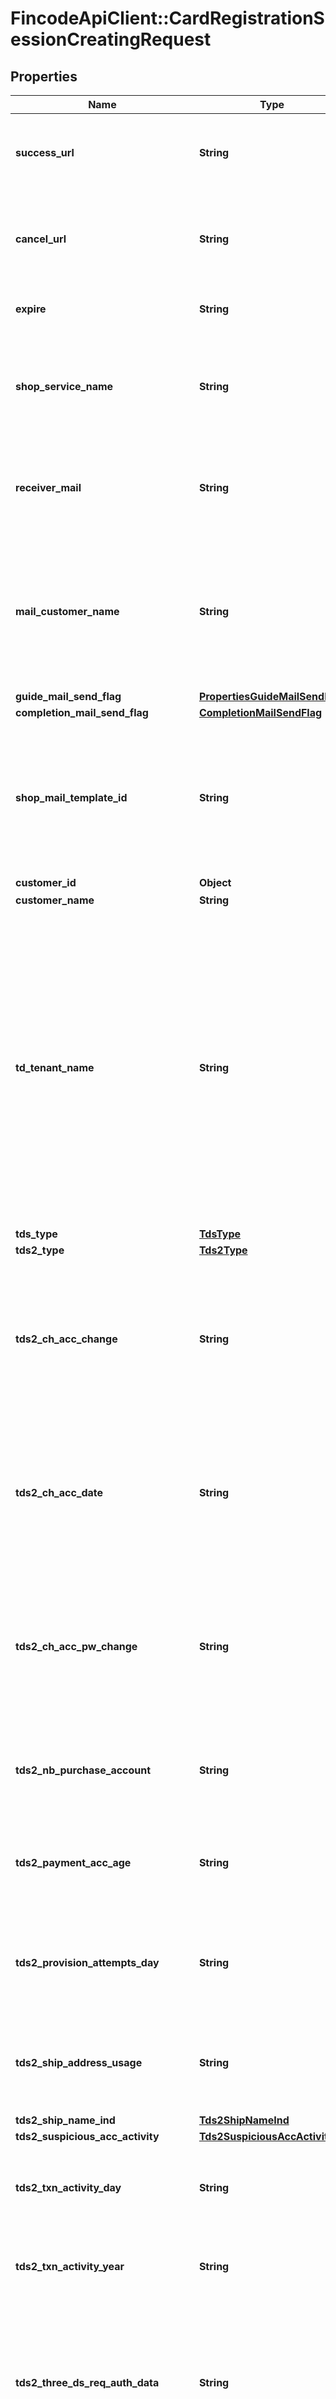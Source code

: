 # FincodeApiClient::CardRegistrationSessionCreatingRequest

## Properties

| Name | Type | Description | Notes |
| ---- | ---- | ----------- | ----- |
| **success_url** | **String** | 成功時リダイレクトURL\\ &#x60;link_url&#x60;上でカード登録に成功すると、fincodeはこのURLにPOSTメソッドでリダイレクトします。  | [optional] |
| **cancel_url** | **String** | キャンセル時リダイレクトURL\\ &#x60;link_url&#x60;上でカード登録がキャンセルされると、fincodeはこのURLにPOSTメソッドでリダイレクトします。  | [optional] |
| **expire** | **String** | リダイレクト型カード登録URL 有効期限\\ 形式： &#x60;yyyy/MM/dd HH:mm:ss&#x60;  | [optional] |
| **shop_service_name** | **String** | ショップ／サービス名\\ カード登録URL上で表示されるショップおよびサービスの名称です。\\ \\ デフォルトでは本番環境申請時に登録した「明細書表記」の値が設定されます。  | [optional] |
| **receiver_mail** | **String** | カード登録メール 送信先メールアドレス\\ リダイレクト型カード登録URLをfincodeからのメール送信機能で送信する場合の送信先メールアドレスです。  | [optional] |
| **mail_customer_name** | **String** | カード登録メール カード登録をするユーザーの名前\\ リダイレクト型決済URLをfincodeからのメール送信機能で送信する場合のメール中で用いられるユーザーの名前です。\\ \\ fincodeが提供するデフォルトのメールテンプレートでは敬称がテンプレート側に含まれています。  | [optional] |
| **guide_mail_send_flag** | [**PropertiesGuideMailSendFlag**](PropertiesGuideMailSendFlag.md) |  | [optional] |
| **completion_mail_send_flag** | [**CompletionMailSendFlag**](CompletionMailSendFlag.md) |  | [optional] |
| **shop_mail_template_id** | **String** | メールテンプレートID\\ メールテンプレートIDが設定されている場合、リダイレクト型カード登録URLの送信先メールアドレスに送信されるメールのテンプレートが変更されます。\\ \\ fincodeが提供するデフォルトのメールテンプレートを使用する場合は&#x60;null&#x60;を設定します。  | [optional] |
| **customer_id** | **Object** |  | [optional] |
| **customer_name** | **String** | 顧客名  | [optional] |
| **td_tenant_name** | **String** | &lt;span class&#x3D;\&quot;smallText color--blue-400\&quot;&gt;[3Dセキュア認証パラメータ]&lt;/span&gt;\\ 加盟店名。\\ 3Dセキュア認証の際に表示されるショップ名や加盟店名を指定できます。\\ 使用可能な文字は以下の通りです。 - 半角英数 - 半角記号： !\&quot;#$%&amp;&#39;()*+,-./:;&lt;&#x3D;&gt;?@[\\]&#x60;^_{|}~ - 半角スペース  未指定の場合、 カード決済の契約時にfincodeが下記の形式に従って設定した値が自動的に使用されます。\\ \\ 形式：&#x60;{{ショップID}}-{{英数字からなる固定値}}&#x60;  | [optional] |
| **tds_type** | [**TdsType**](TdsType.md) |  | [optional] |
| **tds2_type** | [**Tds2Type**](Tds2Type.md) |  | [optional] |
| **tds2_ch_acc_change** | **String** | &lt;span class&#x3D;\&quot;smallText color--blue-400\&quot;&gt;[3Dセキュア認証パラメータ]&lt;/span&gt;\\ 購入者ユーザーアカウント 最終更新日\\ 形式：&#x60;YYYYMMDD&#x60;\\ \\ 加盟店アプリケーションにおけるユーザーアカウントの情報が最後に更新された日付を設定します。  | [optional] |
| **tds2_ch_acc_date** | **String** | &lt;span class&#x3D;\&quot;smallText color--blue-400\&quot;&gt;[3Dセキュア認証パラメータ]&lt;/span&gt;\\ 購入者ユーザーアカウント 開設日\\ 形式：&#x60;YYYYMMDD&#x60;\\ \\ 加盟店アプリケーションにおけるユーザーアカウントの開設日を設定します。  | [optional] |
| **tds2_ch_acc_pw_change** | **String** | &lt;span class&#x3D;\&quot;smallText color--blue-400\&quot;&gt;[3Dセキュア認証パラメータ]&lt;/span&gt;\\ 購入者ユーザーアカウント パスワード最終更新日\\ 形式：&#x60;YYYYMMDD&#x60;\\ \\ 加盟店アプリケーションにおけるユーザーアカウントのパスワードが最後に更新された日付を設定します。  | [optional] |
| **tds2_nb_purchase_account** | **String** | &lt;span class&#x3D;\&quot;smallText color--blue-400\&quot;&gt;[3Dセキュア認証パラメータ]&lt;/span&gt;\\ 購入者の過去6カ月間の購入回数  | [optional] |
| **tds2_payment_acc_age** | **String** | &lt;span class&#x3D;\&quot;smallText color--blue-400\&quot;&gt;[3Dセキュア認証パラメータ]&lt;/span&gt;\\ 顧客ユーザーアカウント カード登録日。\\ 形式：&#x60;YYYYMMDD&#x60;  | [optional] |
| **tds2_provision_attempts_day** | **String** | &lt;span class&#x3D;\&quot;smallText color--blue-400\&quot;&gt;[3Dセキュア認証パラメータ]&lt;/span&gt;\\ 顧客ユーザーアカウント 過去24時間のカード追加の試行回数  | [optional] |
| **tds2_ship_address_usage** | **String** | &lt;span class&#x3D;\&quot;smallText color--blue-400\&quot;&gt;[3Dセキュア認証パラメータ]&lt;/span&gt;\\ 配送先住所の最初の使用日。\\ 形式：&#x60;YYYYMMDD&#x60;  | [optional] |
| **tds2_ship_name_ind** | [**Tds2ShipNameInd**](Tds2ShipNameInd.md) |  | [optional] |
| **tds2_suspicious_acc_activity** | [**Tds2SuspiciousAccActivity**](Tds2SuspiciousAccActivity.md) |  | [optional] |
| **tds2_txn_activity_day** | **String** | &lt;span class&#x3D;\&quot;smallText color--blue-400\&quot;&gt;[3Dセキュア認証パラメータ]&lt;/span&gt;\\ 購入者の過去24時間の取引回数  | [optional] |
| **tds2_txn_activity_year** | **String** | &lt;span class&#x3D;\&quot;smallText color--blue-400\&quot;&gt;[3Dセキュア認証パラメータ]&lt;/span&gt;\\ 前年の取引回数  | [optional] |
| **tds2_three_ds_req_auth_data** | **String** | &lt;span class&#x3D;\&quot;smallText color--blue-400\&quot;&gt;[3Dセキュア認証パラメータ]&lt;/span&gt;\\ 顧客ユーザーアカウント ログイン証跡\\ \\ 加盟店アプリケーションにおけるログインの証跡。 ログイン証跡を設定する場合、ログイン方法とログイン日時の設定が必要です。  | [optional] |
| **tds2_three_ds_req_auth_method** | [**Tds2ThreeDsReqAuthMethod**](Tds2ThreeDsReqAuthMethod.md) |  | [optional] |
| **tds2_three_ds_req_auth_timestamp** | **String** | &lt;span class&#x3D;\&quot;smallText color--blue-400\&quot;&gt;[3Dセキュア認証パラメータ]&lt;/span&gt;\\ 顧客ユーザーアカウント ログイン日時\\ \\ ログイン証跡を設定する場合、ログイン方法とログイン日時の設定が必要です。\\ 形式：&#x60;YYYYMMDDHHmm&#x60;  | [optional] |
| **tds2_email** | **String** | &lt;span class&#x3D;\&quot;smallText color--blue-400\&quot;&gt;[3Dセキュア認証パラメータ]&lt;/span&gt;\\ 顧客のメールアドレス\\ \\ 未指定の場合、顧客の&#x60;email&#x60;が自動で設定されます。\\ \\ 2024年8月12日以降、下記の内少なくとも1つが必須となります。  - 顧客の自宅電話番号（&#x60;tds2_home_phone_no&#x60;） - 顧客の携帯電話番号（&#x60;tds2_mobile_phone_no&#x60;） - 顧客の職場電話番号（&#x60;tds2_work_phone_no&#x60;） - 顧客のメールアドレス（&#x60;tds2_email&#x60;）  ※当面は連携しなかった場合でも認証は実施されますが、将来的には利用不可になる可能性があります。  | [optional] |
| **tds2_addr_match** | [**Tds2AddrMatch**](Tds2AddrMatch.md) |  | [optional] |
| **tds2_bill_addr_country** | **String** | &lt;span class&#x3D;\&quot;smallText color--blue-400\&quot;&gt;[3Dセキュア認証パラメータ]&lt;/span&gt;\\ 顧客の請求先住所 国コード\\ 形式：ISO 3166-1 numeric\\ \\ 未指定の場合、顧客の&#x60;addr_country&#x60;が自動で設定されます。  | [optional] |
| **tds2_bill_addr_state** | **String** | &lt;span class&#x3D;\&quot;smallText color--blue-400\&quot;&gt;[3Dセキュア認証パラメータ]&lt;/span&gt;\\ 顧客の請求先住所 州または都道府県コード。\\ 参照： [国土交通省 都道府県コード](https://nlftp.mlit.go.jp/ksj/gml/codelist/PrefCd.html)\\ \\ 未指定の場合、顧客の&#x60;addr_state&#x60;が自動で設定されます。  | [optional] |
| **tds2_bill_addr_city** | **String** | &lt;span class&#x3D;\&quot;smallText color--blue-400\&quot;&gt;[3Dセキュア認証パラメータ]&lt;/span&gt;\\ 顧客の請求先住所 都市名\\ \\ 未指定の場合、顧客の&#x60;addr_city&#x60;が自動で設定されます。  | [optional] |
| **tds2_bill_addr_line_1** | **String** | &lt;span class&#x3D;\&quot;smallText color--blue-400\&quot;&gt;[3Dセキュア認証パラメータ]&lt;/span&gt;\\ 顧客の請求先住所 区域部1行目\\ \\ 顧客の住所の番地・区画を指定してください。未指定の場合。顧客の&#x60;addr_line_1&#x60;が自動で設定されます。  - 都道府県や市区を含めることができます。 - 保持している住所をパラメータの形式に分割できない場合は、桁数が収まるように&#x60;tds2_bill_addr_line_1&#x60; ~ &#x60;tds2_bill_addr_line_3&#x60;に住所を設定してください。 - &#x60;tds2_bill_addr_line_2&#x60;と&#x60;tds2_bill_addr_line_3&#x60;を空にして、&#x60;tds2_bill_addr_line_1&#x60;に全ての住所を設定できます。  未指定の場合、顧客に登録された&#x60;addr_line_1&#x60;を設定します。  | [optional] |
| **tds2_bill_addr_line_2** | **String** | &lt;span class&#x3D;\&quot;smallText color--blue-400\&quot;&gt;[3Dセキュア認証パラメータ]&lt;/span&gt;\\ 顧客の請求先住所 区域部2行目\\ \\ 顧客の住所の建物名・部屋番号を指定してください。未指定の場合、顧客に登録された&#x60;addr_line_2&#x60;を設定します。  | [optional] |
| **tds2_bill_addr_line_3** | **String** | &lt;span class&#x3D;\&quot;smallText color--blue-400\&quot;&gt;[3Dセキュア認証パラメータ]&lt;/span&gt;\\ 顧客の請求先住所 区域部3行目\\ \\ 顧客の住所のその他を指定してください。未指定の場合、顧客に登録された&#x60;addr_line_3&#x60;を設定します。  | [optional] |
| **tds2_bill_addr_post_code** | **String** | &lt;span class&#x3D;\&quot;smallText color--blue-400\&quot;&gt;[3Dセキュア認証パラメータ]&lt;/span&gt;\\ 顧客の請求先住所 郵便番号\\ \\ 未指定の場合、顧客に登録された&#x60;addr_post_code&#x60;を設定します。  | [optional] |
| **tds2_ship_addr_country** | **String** | &lt;span class&#x3D;\&quot;smallText color--blue-400\&quot;&gt;[3Dセキュア認証パラメータ]&lt;/span&gt;\\ 顧客の配送先住所 国コード。\\ 形式：ISO 3166-1 numeric\\  | [optional] |
| **tds2_ship_addr_state** | **String** | &lt;span class&#x3D;\&quot;smallText color--blue-400\&quot;&gt;[3Dセキュア認証パラメータ]&lt;/span&gt;\\ 顧客の配送先住所 州または都道府県コード。\\ 参照： [国土交通省 都道府県コード](https://nlftp.mlit.go.jp/ksj/gml/codelist/PrefCd.html)  | [optional] |
| **tds2_ship_addr_city** | **String** | &lt;span class&#x3D;\&quot;smallText color--blue-400\&quot;&gt;[3Dセキュア認証パラメータ]&lt;/span&gt;\\ 顧客の配送先住所 都市名  | [optional] |
| **tds2_ship_addr_line_1** | **String** | &lt;span class&#x3D;\&quot;smallText color--blue-400\&quot;&gt;[3Dセキュア認証パラメータ]&lt;/span&gt;\\ 顧客の配送先住所 区域部1行目  | [optional] |
| **tds2_ship_addr_line_2** | **String** | &lt;span class&#x3D;\&quot;smallText color--blue-400\&quot;&gt;[3Dセキュア認証パラメータ]&lt;/span&gt;\\ 顧客の配送先住所 区域部2行目  | [optional] |
| **tds2_ship_addr_line_3** | **String** | &lt;span class&#x3D;\&quot;smallText color--blue-400\&quot;&gt;[3Dセキュア認証パラメータ]&lt;/span&gt;\\ 顧客の配送先住所 区域部3行目  | [optional] |
| **tds2_ship_addr_post_code** | **String** | &lt;span class&#x3D;\&quot;smallText color--blue-400\&quot;&gt;[3Dセキュア認証パラメータ]&lt;/span&gt;\\ 顧客の配送先住所 郵便番号  | [optional] |
| **tds2_ship_ind** | [**Tds2ShipInd**](Tds2ShipInd.md) |  | [optional] |
| **tds2_delivery_email_address** | **String** | &lt;span class&#x3D;\&quot;smallText color--blue-400\&quot;&gt;[3Dセキュア認証パラメータ]&lt;/span&gt;\\ 顧客 メールアドレス  | [optional] |
| **tds2_home_phone_cc** | **String** | &lt;span class&#x3D;\&quot;smallText color--blue-400\&quot;&gt;[3Dセキュア認証パラメータ]&lt;/span&gt;\\ 顧客の自宅電話番号の国コード（+を含まない）\\ ※ この値を設定する場合、&#x60;tds2_home_phone_no&#x60;の設定が必要です。\\ \\ 未指定の場合、顧客の&#x60;phone_cc&#x60;が自動で設定されます。  | [optional] |
| **tds2_home_phone_no** | **String** | &lt;span class&#x3D;\&quot;smallText color--blue-400\&quot;&gt;[3Dセキュア認証パラメータ]&lt;/span&gt;\\ 顧客の自宅電話番号（ハイフンなし半角数字のみ）\\ ※ この値を設定する場合、&#x60;tds2_home_phone_cc&#x60;の設定が必要です。\\ \\ 未指定の場合、顧客の&#x60;phone_no&#x60;が自動で設定されます。\\ \\ 2024年8月12日以降、下記の内少なくとも1つが必須となります。  - 顧客の自宅電話番号（&#x60;tds2_home_phone_no&#x60;） - 顧客の携帯電話番号（&#x60;tds2_mobile_phone_no&#x60;） - 顧客の職場電話番号（&#x60;tds2_work_phone_no&#x60;） - 顧客のメールアドレス（&#x60;tds2_email&#x60;）  ※当面は連携しなかった場合でも認証は実施されますが、将来的には利用不可になる可能性があります。  | [optional] |
| **tds2_mobile_phone_cc** | **String** | &lt;span class&#x3D;\&quot;smallText color--blue-400\&quot;&gt;[3Dセキュア認証パラメータ]&lt;/span&gt;\\ 顧客の携帯電話番号の国コード（+を含まない）\\ ※ この値を設定する場合、&#x60;tds2_mobile_phone_no&#x60;の設定が必要です。  | [optional] |
| **tds2_mobile_phone_no** | **String** | &lt;span class&#x3D;\&quot;smallText color--blue-400\&quot;&gt;[3Dセキュア認証パラメータ]&lt;/span&gt;\\ 顧客の携帯電話番号（ハイフンなし半角数字のみ）\\ ※ この値を設定する場合、&#x60;tds2_mobile_phone_cc&#x60;の設定が必要です。\\ \\ 2024年8月12日以降、下記の内少なくとも1つが必須となります。  - 顧客の自宅電話番号（&#x60;tds2_home_phone_no&#x60;） - 顧客の携帯電話番号（&#x60;tds2_mobile_phone_no&#x60;） - 顧客の職場電話番号（&#x60;tds2_work_phone_no&#x60;） - 顧客のメールアドレス（&#x60;tds2_email&#x60;）  ※当面は連携しなかった場合でも認証は実施されますが、将来的には利用不可になる可能性があります。  | [optional] |
| **tds2_work_phone_cc** | **String** | &lt;span class&#x3D;\&quot;smallText color--blue-400\&quot;&gt;[3Dセキュア認証パラメータ]&lt;/span&gt;\\ 顧客の勤務先電話番号の国コード（+を含まない）\\ ※ この値を設定する場合、&#x60;tds2_work_phone_no&#x60;の設定が必要です。  | [optional] |
| **tds2_work_phone_no** | **String** | &lt;span class&#x3D;\&quot;smallText color--blue-400\&quot;&gt;[3Dセキュア認証パラメータ]&lt;/span&gt;\\ 顧客の勤務先電話番号（ハイフンなし半角数字のみ）\\ ※ この値を設定する場合、&#x60;tds2_work_phone_cc&#x60;の設定が必要です。\\ \\ 2024年8月12日以降、下記の内少なくとも1つが必須となります。  - 顧客の自宅電話番号（&#x60;tds2_home_phone_no&#x60;） - 顧客の携帯電話番号（&#x60;tds2_mobile_phone_no&#x60;） - 顧客の職場電話番号（&#x60;tds2_work_phone_no&#x60;） - 顧客のメールアドレス（&#x60;tds2_email&#x60;）  ※当面は連携しなかった場合でも認証は実施されますが、将来的には利用不可になる可能性があります。  | [optional] |
| **tds2_delivery_timeframe** | [**Tds2DeliveryTimeframe**](Tds2DeliveryTimeframe.md) |  | [optional] |
| **tds2_pre_order_date** | **String** | &lt;span class&#x3D;\&quot;smallText color--blue-400\&quot;&gt;[3Dセキュア認証パラメータ]&lt;/span&gt;\\ 商品の発売予定日\\ 形式：&#x60;YYYYMMDD&#x60;  | [optional] |
| **tds2_pre_order_purchase_ind** | [**Tds2PreOrderPurchaseInd**](Tds2PreOrderPurchaseInd.md) |  | [optional] |
| **tds2_reorder_items_ind** | [**Tds2ReorderItemsInd**](Tds2ReorderItemsInd.md) |  | [optional] |
| **tds2_recurring_expiry** | **String** | &lt;span class&#x3D;\&quot;smallText color--blue-400\&quot;&gt;[3Dセキュア認証パラメータ]&lt;/span&gt;\\ ※ サブスクリプションなど継続課金型のビジネスモデルのみ\\ 継続課金の終了日\\ 形式：&#x60;YYYYMMDD&#x60;  | [optional] |
| **tds2_recurring_frequency** | **String** | &lt;span class&#x3D;\&quot;smallText color--blue-400\&quot;&gt;[3Dセキュア認証パラメータ]&lt;/span&gt;\\ ※ サブスクリプションなど継続課金型のビジネスモデルのみ\\ 継続課金の課金間隔の日数（最小）  | [optional] |
| **tds2_gift_card_amount** | **String** | &lt;span class&#x3D;\&quot;smallText color--blue-400\&quot;&gt;[3Dセキュア認証パラメータ]&lt;/span&gt;\\ ※ プリペイドカードまたはギフトカードを購入する場合のみ\\ プリペイドカードまたはギフトカードの総購入金額  | [optional] |
| **tds2_gift_card_count** | **String** | &lt;span class&#x3D;\&quot;smallText color--blue-400\&quot;&gt;[3Dセキュア認証パラメータ]&lt;/span&gt;\\ ※ プリペイドカードまたはギフトカードを購入する場合のみ\\ 購入したプリペイドカードまたはギフトカードの総数  | [optional] |
| **tds2_gift_card_curr** | **String** | &lt;span class&#x3D;\&quot;smallText color--blue-400\&quot;&gt;[3Dセキュア認証パラメータ]&lt;/span&gt;\\ ※ プリペイドカードまたはギフトカードを購入する場合のみ\\ プリペイドカードまたはギフトカードの通貨コード。\\ 形式：ISO 4217 numeric\\ \\ 以下の通貨コードは利用できません。（債券市場単位等）\\ &#x60;955&#x60;, &#x60;956&#x60;, &#x60;957&#x60;, &#x60;958&#x60;, &#x60;959&#x60;, &#x60;960&#x60;, &#x60;961&#x60;, &#x60;962&#x60;, &#x60;963&#x60;, &#x60;964&#x60;, &#x60;999&#x60;  | [optional] |

## Example

```ruby
require 'fincode_api_client'

instance = FincodeApiClient::CardRegistrationSessionCreatingRequest.new(
  success_url: https://your-service.example.com/success,
  cancel_url: https://your-service.example.com/cancel,
  expire: 2022/02/31 23:59:59.999,
  shop_service_name: Your Service,
  receiver_mail: receiver-email@example.com,
  mail_customer_name: 買物 太郎,
  guide_mail_send_flag: null,
  completion_mail_send_flag: null,
  shop_mail_template_id: null,
  customer_id: null,
  customer_name: 買物 太郎,
  td_tenant_name: s_***********-ab123,
  tds_type: null,
  tds2_type: null,
  tds2_ch_acc_change: 20240101,
  tds2_ch_acc_date: 20220101,
  tds2_ch_acc_pw_change: 20230101,
  tds2_nb_purchase_account: 9999,
  tds2_payment_acc_age: 20231231,
  tds2_provision_attempts_day: 999,
  tds2_ship_address_usage: 20230930,
  tds2_ship_name_ind: null,
  tds2_suspicious_acc_activity: null,
  tds2_txn_activity_day: 999,
  tds2_txn_activity_year: 999,
  tds2_three_ds_req_auth_data: null,
  tds2_three_ds_req_auth_method: null,
  tds2_three_ds_req_auth_timestamp: 202205191234,
  tds2_email: null,
  tds2_addr_match: null,
  tds2_bill_addr_country: 392,
  tds2_bill_addr_state: 13,
  tds2_bill_addr_city: 渋谷区,
  tds2_bill_addr_line_1: 道玄坂1-14-6,
  tds2_bill_addr_line_2: ヒューマックス渋谷ビル,
  tds2_bill_addr_line_3: 7F,
  tds2_bill_addr_post_code: 150-0043,
  tds2_ship_addr_country: 392,
  tds2_ship_addr_state: 13,
  tds2_ship_addr_city: 渋谷区,
  tds2_ship_addr_line_1: 道玄坂1-14-6,
  tds2_ship_addr_line_2: ヒューマックス渋谷ビル,
  tds2_ship_addr_line_3: 7F,
  tds2_ship_addr_post_code: 150-0043,
  tds2_ship_ind: null,
  tds2_delivery_email_address: email@example.com,
  tds2_home_phone_cc: 81,
  tds2_home_phone_no: 312345678,
  tds2_mobile_phone_cc: 81,
  tds2_mobile_phone_no: 9012345678,
  tds2_work_phone_cc: 81,
  tds2_work_phone_no: 312345678,
  tds2_delivery_timeframe: null,
  tds2_pre_order_date: 20231231,
  tds2_pre_order_purchase_ind: null,
  tds2_reorder_items_ind: null,
  tds2_recurring_expiry: 20231231,
  tds2_recurring_frequency: 99,
  tds2_gift_card_amount: 999999,
  tds2_gift_card_count: 99,
  tds2_gift_card_curr: 392
)
```

